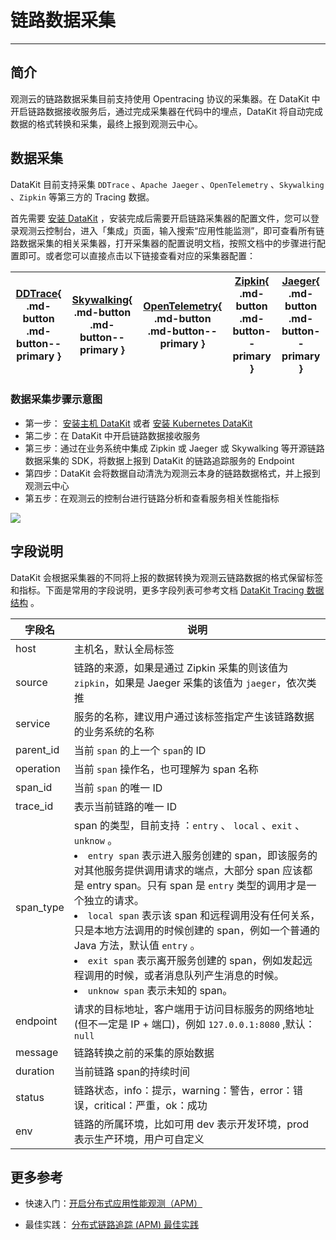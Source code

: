 # 链路数据采集
---

## 简介

观测云的链路数据采集目前支持使用  Opentracing 协议的采集器。在 DataKit 中开启链路数据接收服务后，通过完成采集器在代码中的埋点，DataKit 将自动完成数据的格式转换和采集，最终上报到观测云中心。



## 数据采集

DataKit 目前支持采集 `DDTrace` 、`Apache Jaeger` 、`OpenTelemetry` 、`Skywalking` 、`Zipkin` 等第三方的 Tracing 数据。

首先需要 [安装 DataKit](../../datakit/datakit-install.md) ，安装完成后需要开启链路采集器的配置文件，您可以登录观测云控制台，进入「集成」页面，输入搜索“应用性能监测”，即可查看所有链路数据采集的相关采集器，打开采集器的配置说明文档，按照文档中的步骤进行配置即可。或者您可以直接点击以下链接查看对应的采集器配置：

| [DDTrace](../../datakit/ddtrace.md){ .md-button .md-button--primary } | [Skywalking](../../datakit/skywalking.md){ .md-button .md-button--primary } | [OpenTelemetry](../../datakit/opentelemetry.md){ .md-button .md-button--primary } | [Zipkin](../../datakit/zipkin.md){ .md-button .md-button--primary } | [Jaeger](../../datakit/jaeger.md){ .md-button .md-button--primary } |
| :----------------------------------------------------------: | :----------------------------------------------------------: | :----------------------------------------------------------: | :----------------------------------------------------------: | :----------------------------------------------------------: |

### 数据采集步骤示意图

- 第一步： [安装主机 DataKit](../../datakit/datakit-install.md) 或者 [安装 Kubernetes DataKit](../../datakit/datakit-daemonset-deploy.md)
- 第二步：在 DataKit 中开启链路数据接收服务
- 第三步：通过在业务系统中集成 Zipkin 或 Jaeger 或 Skywalking 等开源链路数据采集的 SDK，将数据上报到 DataKit 的链路追踪服务的 Endpoint
- 第四步：DataKit 会将数据自动清洗为观测云本身的链路数据格式，并上报到观测云中心
- 第五步：在观测云的控制台进行链路分析和查看服务相关性能指标

![](../img/1.apm-1.png)

## 字段说明

DataKit 会根据采集器的不同将上报的数据转换为观测云链路数据的格式保留标签和指标。下面是常用的字段说明，更多字段列表可参考文档 [DataKit Tracing 数据结构](../../datakit/datakit-tracing-struct.md#point-proto) 。

| 字段名    | 说明                                                         |
| --------- | ------------------------------------------------------------ |
| host      | 主机名，默认全局标签                                         |
| source    | 链路的来源，如果是通过 Zipkin 采集的则该值为 `zipkin`，如果是 Jaeger 采集的该值为 `jaeger`，依次类推 |
| service   | 服务的名称，建议用户通过该标签指定产生该链路数据的业务系统的名称 |
| parent_id | 当前 `span` 的上一个 `span`的 ID                             |
| operation | 当前 `span` 操作名，也可理解为 span 名称                     |
| span_id   | 当前 `span` 的唯一 ID                                        |
| trace_id  | 表示当前链路的唯一 ID                                        |
| span_type | span 的类型，目前支持 ：`entry` 、 `local` 、`exit` 、 `unknow` 。<br><li>`entry span` 表示进入服务创建的 span，即该服务的对其他服务提供调用请求的端点，大部分 span 应该都是 entry span。只有 span 是 `entry` 类型的调用才是一个独立的请求。 <br><li>`local span` 表示该 span 和远程调用没有任何关系，只是本地方法调用的时候创建的 span，例如一个普通的 Java 方法，默认值 `entry` 。<br><li>`exit span` 表示离开服务创建的 span，例如发起远程调用的时候，或者消息队列产生消息的时候。<br><li>`unknow span` 表示未知的 span。 |
| endpoint  | 请求的目标地址，客户端用于访问目标服务的网络地址(但不一定是 IP + 端口)，例如 `127.0.0.1:8080` ,默认：`null` |
| message   | 链路转换之前的采集的原始数据                                 |
| duration  | 当前链路 span的持续时间                                      |
| status    | 链路状态，info：提示，warning：警告，error：错误，critical：严重，ok：成功 |
| env       | 链路的所属环境，比如可用 dev 表示开发环境，prod 表示生产环境，用户可自定义 |

## 更多参考

- 快速入门：[开启分布式应用性能观测（APM）](../../getting-started/basic-introduction/apm-observable/)

- 最佳实践： [分布式链路追踪 (APM) 最佳实践](../../best-practices/monitoring/apm/)


